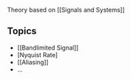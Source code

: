 Theory based on [[Signals and Systems]]

## Topics

- [[Bandlimited Signal]]
- [Nyquist Rate]
- [[Aliasing]]
- ...

